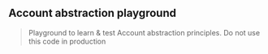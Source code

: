 ## Account abstraction playground

> Playground to learn & test Account abstraction principles. Do not use this code in production

